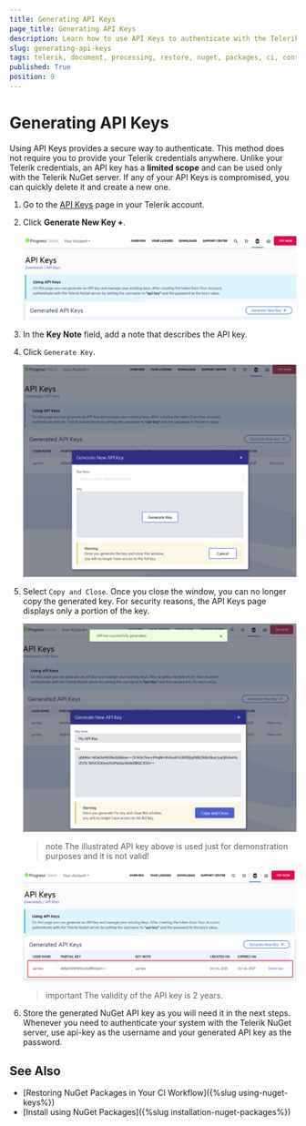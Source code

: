 ```yaml
---
title: Generating API Keys
page_title: Generating API Keys
description: Learn how to use API Keys to authenticate with the Telerik NuGet server and restore Telerik Document Processing packages in your CI or desktop environment.
slug: generating-api-keys
tags: telerik, document, processing, restore, nuget, packages, ci, continuous, integration, installation, api, key
published: True
position: 9
---
```

 
# Generating API Keys

Using API Keys provides a secure way to authenticate. This method does not require you to provide your Telerik credentials anywhere. Unlike your Telerik credentials, an API key has a **limited scope** and can be used only with the Telerik NuGet server. If any of your API Keys is compromised, you can quickly delete it and create a new one.

1. Go to the [API Keys](https://www.telerik.com/account/downloads/api-keys) page in your Telerik account.

1. Click **Generate New Key +**.

    ![Generate API key](images/generate-api-key.png) 

1. In the **Key Note** field, add a note that describes the API key.

1. Click `Generate Key`.

    ![Generate API key](images/generate-key-button.png) 

1. Select `Copy and Close`. Once you close the window, you can no longer copy the generated key. For security reasons, the API Keys page displays only a portion of the key.

    ![Copy and Close API key](images/generated-api-key-copy-close.png)   

    >note The illustrated API key above is used just for demonstration purposes and it is not valid!

    ![Generated API key](images/generatee-api-key.png)  

    >important The validity of the API key is 2 years.

1. Store the generated NuGet API key as you will need it in the next steps. Whenever you need to authenticate your system with the Telerik NuGet server, use api-key as the username and your generated API key as the password.
 
## See Also

* [Restoring NuGet Packages in Your CI Workflow]({%slug using-nuget-keys%})
* [Install using NuGet Packages]({%slug installation-nuget-packages%})